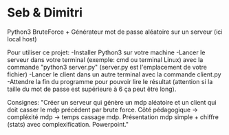 # Seb & Dimitri
Python3 BruteForce + Générateur mot de passe aléatoire sur un serveur (ici local host)

Pour utiliser ce projet:
-Installer Python3 sur votre machine
-Lancer le serveur dans votre terminal (exemple: cmd ou terminal Linux) avec la commande "python3 server.py" (server.py est l'emplacement de votre fichier)
-Lancer le client dans un autre terminal avec la commande client.py
-Attendre la fin du programme pour pouvoir lire le résultat (attention si la taille du mot de passe est supérieure à 6 ça peut être long).


Consignes:
"Créer un serveur qui génère un mdp aléatoire et un client qui doit casser le mdp précédent par brute force.
Côté pédagogique -> compléxité mdp -> temps cassage mdp.
Présentation mdp simple + chiffre (stats) avec complexification.
Powerpoint."
